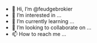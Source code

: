 - 👋 Hi, I’m @feudgebrokier
- 👀 I’m interested in ...
- 🌱 I’m currently learning ...
- 💞️ I’m looking to collaborate on ...
- 📫 How to reach me ...

<!---
feudgebrokier/feudgebrokier is a ✨ special ✨ repository because its `README.md` (this file) appears on your GitHub profile.
You can click the Preview link to take a look at your changes.
--->
